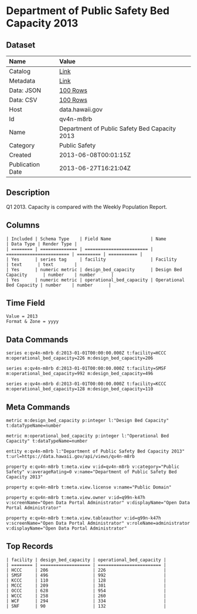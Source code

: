 # Department of Public Safety Bed Capacity 2013

## Dataset

| Name | Value |
| :--- | :---- |
| Catalog | [Link](https://catalog.data.gov/dataset/department-of-public-safety-bed-capacity-2013-9df72) |
| Metadata | [Link](https://data.hawaii.gov/api/views/qv4n-m8rb) |
| Data: JSON | [100 Rows](https://data.hawaii.gov/api/views/qv4n-m8rb/rows.json?max_rows=100) |
| Data: CSV | [100 Rows](https://data.hawaii.gov/api/views/qv4n-m8rb/rows.csv?max_rows=100) |
| Host | data.hawaii.gov |
| Id | qv4n-m8rb |
| Name | Department of Public Safety Bed Capacity 2013 |
| Category | Public Safety |
| Created | 2013-06-08T00:01:15Z |
| Publication Date | 2013-06-27T16:21:04Z |

## Description

Q1 2013. Capacity is compared with the Weekly Population Report.

## Columns

```ls
| Included | Schema Type    | Field Name               | Name                     | Data Type | Render Type |
| ======== | ============== | ======================== | ======================== | ========= | =========== |
| Yes      | series tag     | facility                 | Facility                 | text      | text        |
| Yes      | numeric metric | design_bed_capacity      | Design Bed Capacity      | number    | number      |
| Yes      | numeric metric | operational_bed_capacity | Operational Bed Capacity | number    | number      |
```

## Time Field

```ls
Value = 2013
Format & Zone = yyyy
```

## Data Commands

```ls
series e:qv4n-m8rb d:2013-01-01T00:00:00.000Z t:facility=HCCC m:operational_bed_capacity=226 m:design_bed_capacity=206

series e:qv4n-m8rb d:2013-01-01T00:00:00.000Z t:facility=SMSF m:operational_bed_capacity=992 m:design_bed_capacity=496

series e:qv4n-m8rb d:2013-01-01T00:00:00.000Z t:facility=KCCC m:operational_bed_capacity=128 m:design_bed_capacity=110
```

## Meta Commands

```ls
metric m:design_bed_capacity p:integer l:"Design Bed Capacity" t:dataTypeName=number

metric m:operational_bed_capacity p:integer l:"Operational Bed Capacity" t:dataTypeName=number

entity e:qv4n-m8rb l:"Department of Public Safety Bed Capacity 2013" t:url=https://data.hawaii.gov/api/views/qv4n-m8rb

property e:qv4n-m8rb t:meta.view v:id=qv4n-m8rb v:category="Public Safety" v:averageRating=0 v:name="Department of Public Safety Bed Capacity 2013"

property e:qv4n-m8rb t:meta.view.license v:name="Public Domain"

property e:qv4n-m8rb t:meta.view.owner v:id=q99n-k47h v:screenName="Open Data Portal Administrator" v:displayName="Open Data Portal Administrator"

property e:qv4n-m8rb t:meta.view.tableauthor v:id=q99n-k47h v:screenName="Open Data Portal Administrator" v:roleName=administrator v:displayName="Open Data Portal Administrator"
```

## Top Records

```ls
| facility | design_bed_capacity | operational_bed_capacity | 
| ======== | =================== | ======================== | 
| HCCC     | 206                 | 226                      | 
| SMSF     | 496                 | 992                      | 
| KCCC     | 110                 | 128                      | 
| MCCC     | 209                 | 301                      | 
| OCCC     | 628                 | 954                      | 
| WCCC     | 258                 | 260                      | 
| WCF      | 294                 | 334                      | 
| SNF      | 90                  | 132                      | 
```